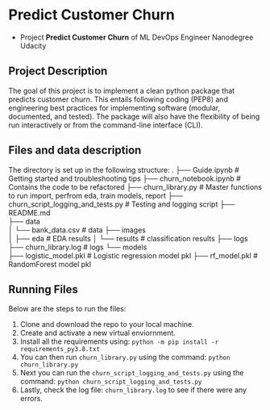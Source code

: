 # Predict Customer Churn

- Project **Predict Customer Churn** of ML DevOps Engineer Nanodegree Udacity

## Project Description
The goal of this project is to implement a clean python package that predicts customer churn.
This entails following coding (PEP8) and engineering best practices for implementing software (modular, documented, and tested). The package will also have the flexibility of being run interactively or from the command-line interface (CLI).



## Files and data description
The directory is set up in the following structure:
.
├── Guide.ipynb          # Getting started and troubleshooting tips
├── churn_notebook.ipynb # Contains the code to be refactored
├── churn_library.py     # Master functions to run import, perfrom eda, train models, report 
├── churn_script_logging_and_tests.py # Testing and logging script
├── README.md            
├── data                 
│   └── bank_data.csv	# data
├── images                
│   ├── eda 			# EDA results
│   └── results 		# classification results
├── logs                 
	├── churn_library.log 	# logs
└── models               	
	├── logistic_model.pkl 	# Logistic regression model pkl
	├── rf_model.pkl 		# RandomForest  model pkl


## Running Files
Below are the steps to run the files:

1. Clone and download the repo to your local machine.
2. Create and activate a new virtual enviornment.
3. Install all the requirements using:
	`python -m pip install -r requirements_py3.8.txt`
4. You can then run `churn_library.py` using the command:
	`python churn_library.py`
5. Next you can run the `churn_script_logging_and_tests.py` using the command:
	`python churn_script_logging_and_tests.py`
6. Lastly, check the log file: `churn_library.log` to see if there were any errors.



